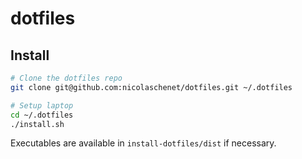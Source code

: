 # dotfiles

## Install

```bash
# Clone the dotfiles repo
git clone git@github.com:nicolaschenet/dotfiles.git ~/.dotfiles

# Setup laptop
cd ~/.dotfiles
./install.sh
```

Executables are available in `install-dotfiles/dist` if necessary.
